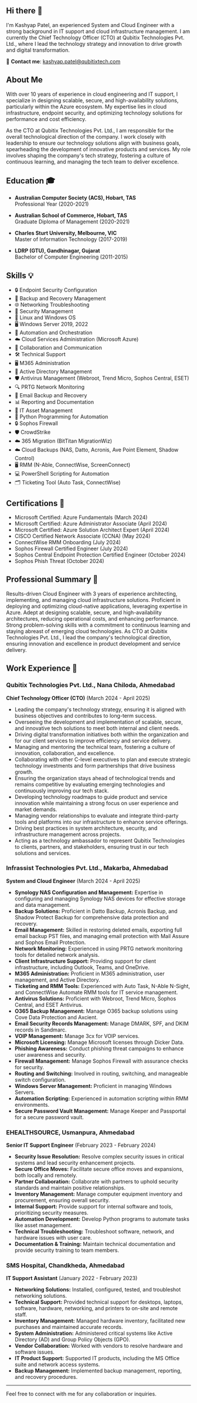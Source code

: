 ## Hi there 👋

I'm Kashyap Patel, an experienced System and Cloud Engineer with a strong background in IT support and cloud infrastructure management. I am currently the Chief Technology Officer (CTO) at Qubitix Technologies Pvt. Ltd., where I lead the technology strategy and innovation to drive growth and digital transformation.

📧 **Contact me**: kashyap.patel@qubitixtech.com

## About Me

With over 10 years of experience in cloud engineering and IT support, I specialize in designing scalable, secure, and high-availability solutions, particularly within the Azure ecosystem. My expertise lies in cloud infrastructure, endpoint security, and optimizing technology solutions for performance and cost efficiency.

As the CTO at Qubitix Technologies Pvt. Ltd., I am responsible for the overall technological direction of the company. I work closely with leadership to ensure our technology solutions align with business goals, spearheading the development of innovative products and services. My role involves shaping the company's tech strategy, fostering a culture of continuous learning, and managing the tech team to deliver excellence.

## Education 🎓

- **Australian Computer Society (ACS), Hobart, TAS**  
  Professional Year (2020-2021)

- **Australian School of Commerce, Hobart, TAS**  
  Graduate Diploma of Management (2020-2021)

- **Charles Sturt University, Melbourne, VIC**  
  Master of Information Technology (2017-2019)

- **LDRP (GTU), Gandhinagar, Gujarat**  
  Bachelor of Computer Engineering (2011-2015)

## Skills 💡

- 🔒 Endpoint Security Configuration
- 💾 Backup and Recovery Management
- 🌐 Networking Troubleshooting
- 🔐 Security Management
- 🐧 Linux and Windows OS
- 🖥️ Windows Server 2019, 2022
- 🤖 Automation and Orchestration
- ☁️ Cloud Services Administration (Microsoft Azure)
- 🤝 Collaboration and Communication
- 🛠️ Technical Support
- 🖥️ M365 Administration
- 🔧 Active Directory Management
- 🛡️ Antivirus Management (Webroot, Trend Micro, Sophos Central, ESET)
- 🔍 PRTG Network Monitoring
- 📧 Email Backup and Recovery
- 📊 Reporting and Documentation
- 🔄 IT Asset Management
- 🐍 Python Programming for Automation
- 🔒 Sophos Firewall
- 🛡️ CrowdStrike
- ☁️ 365 Migration (BitTitan MigrationWiz)
- ☁️ Cloud Backups (NAS, Datto, Acronis, Ave Point Element, Shadow Control)
- 🖥️ RMM (N-Able, ConnectWise, ScreenConnect)
- 💻 PowerShell Scripting for Automation
- 🗂️ Ticketing Tool (Auto Task, ConnectWise)

## Certifications 📜

- Microsoft Certified: Azure Fundamentals (March 2024)
- Microsoft Certified: Azure Administrator Associate (April 2024)
- Microsoft Certified: Azure Solution Architect Expert (April 2024)
- CISCO Certified Network Associate (CCNA) (May 2024)
- ConnectWise RMM Onboarding (July 2024)
- Sophos Firewall Certified Engineer (July 2024)
- Sophos Central Endpoint Protection Certified Engineer (October 2024)
- Sophos Phish Threat (October 2024)

## Professional Summary 📝

Results-driven Cloud Engineer with 3 years of experience architecting, implementing, and managing cloud infrastructure solutions. Proficient in deploying and optimizing cloud-native applications, leveraging expertise in Azure. Adept at designing scalable, secure, and high-availability architectures, reducing operational costs, and enhancing performance. Strong problem-solving skills with a commitment to continuous learning and staying abreast of emerging cloud technologies. As CTO at Qubitix Technologies Pvt. Ltd., I lead the company's technological direction, ensuring innovation and excellence in product development and service delivery.

## Work Experience 💼

### Qubitix Technologies Pvt. Ltd., Nana Chiloda, Ahmedabad  
**Chief Technology Officer (CTO)** (March 2024 - April 2025)

- Leading the company's technology strategy, ensuring it is aligned with business objectives and contributes to long-term success.
- Overseeing the development and implementation of scalable, secure, and innovative tech solutions to meet both internal and client needs.
- Driving digital transformation initiatives both within the organization and for our client services to improve efficiency and service delivery.
- Managing and mentoring the technical team, fostering a culture of innovation, collaboration, and excellence.
- Collaborating with other C-level executives to plan and execute strategic technology investments and form partnerships that drive business growth.
- Ensuring the organization stays ahead of technological trends and remains competitive by evaluating emerging technologies and continuously improving our tech stack.
- Developing technology roadmaps to guide product and service innovation while maintaining a strong focus on user experience and market demands.
- Managing vendor relationships to evaluate and integrate third-party tools and platforms into our infrastructure to enhance service offerings.
- Driving best practices in system architecture, security, and infrastructure management across projects.
- Acting as a technology ambassador to represent Qubitix Technologies to clients, partners, and stakeholders, ensuring trust in our tech solutions and services.


### Infrassist Technologies Pvt. Ltd., Makarba, Ahmedabad  
**System and Cloud Engineer** (March 2024 - April 2025)

- **Synology NAS Configuration and Management:** Expertise in configuring and managing Synology NAS devices for effective storage and data management.
- **Backup Solutions:** Proficient in Datto Backup, Acronis Backup, and Shadow Protect Backup for comprehensive data protection and recovery.
- **Email Management:** Skilled in restoring deleted emails, exporting full email backup PST files, and managing email protection with Mail Assure and Sophos Email Protection.
- **Network Monitoring:** Experienced in using PRTG network monitoring tools for detailed network analysis.
- **Client Infrastructure Support:** Providing support for client infrastructure, including Outlook, Teams, and OneDrive.
- **M365 Administration:** Proficient in M365 administration, user management, and Active Directory.
- **Ticketing and RMM Tools:** Experienced with Auto Task, N-Able N-Sight, and ConnectWise Automate RMM tools for IT service management.
- **Antivirus Solutions:** Proficient with Webroot, Trend Micro, Sophos Central, and ESET Antivirus.
- **O365 Backup Management:** Manage O365 backup solutions using Cove Data Protection and Axcient.
- **Email Security Records Management:** Manage DMARK, SPF, and DKIM records in Sandmarc.
- **VOIP Management:** Manage 3cx for VOIP services.
- **Microsoft Licensing:** Manage Microsoft licenses through Dicker Data.
- **Phishing Awareness:** Conduct phishing threat campaigns to enhance user awareness and security.
- **Firewall Management:** Manage Sophos Firewall with assurance checks for security.
- **Routing and Switching:** Involved in routing, switching, and manageable switch configuration.
- **Windows Server Management:** Proficient in managing Windows Servers.
- **Automation Scripting:** Experienced in automation scripting within RMM environments.
- **Secure Password Vault Management:** Manage Keeper and Passportal for a secure password vault.


### EHEALTHSOURCE, Usmanpura, Ahmedabad  
**Senior IT Support Engineer** (February 2023 - February 2024)

- **Security Issue Resolution:** Resolve complex security issues in critical systems and lead security enhancement projects.
- **Secure Office Moves:** Facilitate secure office moves and expansions, both locally and remotely.
- **Partner Collaboration:** Collaborate with partners to uphold security standards and maintain positive relationships.
- **Inventory Management:** Manage computer equipment inventory and procurement, ensuring overall security.
- **Internal Support:** Provide support for internal software and tools, prioritizing security measures.
- **Automation Development:** Develop Python programs to automate tasks like asset management.
- **Technical Troubleshooting:** Troubleshoot software, network, and hardware issues with user care.
- **Documentation & Training:** Maintain technical documentation and provide security training to team members.


### SMS Hospital, Chandkheda, Ahmedabad  
**IT Support Assistant** (January 2022 - February 2023)

- **Networking Solutions:** Installed, configured, tested, and troubleshot networking solutions.
- **Technical Support:** Provided technical support for desktops, laptops, software, hardware, networking, and printers to on-site and remote staff.
- **Inventory Management:** Managed hardware inventory, facilitated new purchases and maintained accurate records.
- **System Administration:** Administered critical systems like Active Directory (AD) and Group Policy Objects (GPO).
- **Vendor Collaboration:** Worked with vendors to resolve hardware and software issues.
- **IT Product Support:** Supported IT products, including the MS Office suite and network access systems.
- **Backup Management:** Implemented backup management, reporting, and recovery procedures.

---

Feel free to connect with me for any collaboration or inquiries.
